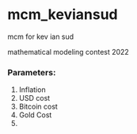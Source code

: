# mcm_keviansud
mcm for kev ian sud

mathematical modeling contest 2022

### Parameters:
1. Inflation
2. USD cost
3. Bitcoin cost
4. Gold Cost
5. 

